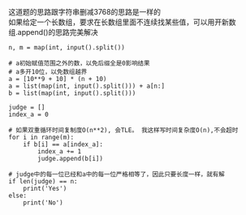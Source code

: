 这道题的思路跟字符串删减3768的思路是一样的  
如果给定一个长数组，要求在长数组里面不连续找某些值，可以用开新数组.append()的思路完美解决

```
n, m = map(int, input().split())

# a初始赋值范围之外的数，以免后缀全是0影响结果
# a多开10位，以免数组越界
a = [10**9 + 10] * (n + 10)
a = list(map(int, input().split())) + a[n:]
b = list(map(int, input().split()))

judge = []
index_a = 0

# 如果双重循环时间复制度O(n**2), 会TLE。 我这样写时间复杂度O(n),不会超时
for i in range(m):
    if b[i] == a[index_a]:
        index_a += 1
        judge.append(b[i])

# judge中的每一位已经和a中的每一位严格相等了，因此只要长度一样，就有解
if len(judge) == n:
    print('Yes')
else:
    print('No')
```
